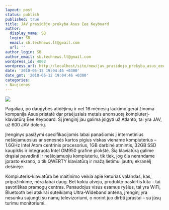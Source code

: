 ```yaml
---
layout: post
status: publish
published: true
title: JAV prasidėjo prekyba Asus Eee Keyboard
author:
  display_name: SB
  login: SB
  email: sb.technews.lt@gmail.com
  url: ''
author_login: SB
author_email: sb.technews.lt@gmail.com
wordpress_id: 4802
wordpress_url: http://localhost/site/new/jav_prasidejo_prekyba_asus_eee_keyboard/
date: '2010-05-12 19:04:46 +0300'
date_gmt: '2010-05-12 19:04:46 +0300'
categories:
- Naujienos
---
```

<div class="imgright"><img src="http://t3.gstatic.com/images?q=tbn:ZIpvf_HfiGBzSM:http://onlygizmos.com/content/2009/01/asus-eee.jpg"  /></div>
<p>Pagaliau, po daugybės atidėjimų ir net 16 mėnesių laukimo gerai žinoma kompanija Asus pristatė dar praėjusiais metais anonsuotą kompiuterį-klaviatūrą Eee Keyboard. Šį įrenginį jau galima įsigyti už Atlanto, tai yra JAV, už 600 JAV dolerių.</p>
<p>Įrenginys pasižymi specifikacijomis labai panašiomis į internetinius nešiojamuosius ar senesnės kartos pigius viskas viename kompiuterius – 1.6GHz Intel Atom centrinis procesorius, 1GB darbinė atmintis, 32GB SSD kaupiklis ir integruota Intel GM950 grafinė plokštė. Šią klaviatūrą galime drąsiai pavadinti ir nešiojamuoju kompiuteriu, tik tiek, jog čia nerandame įprasto ekrano, o tik QWERTY klaviatūrą ir mažą lietimui jautrų ekranėlį dešinėje.</p>
<p>Kompiuteris-klaviatūra be maitinimo veikia apie keturias valandas, kas, pripažinkime, nėra labai daug. Bet kokiu atveju, produkto paskirtis kita – tai savotiškas pramogų centras. Panaudojus visus esamus ryšius, tai yra WiFi, Bluetooth bei atskirai suteikiamą Ultra-Wideband anteną, įrenginį yra nesunku sujungti su namų televizoriumi, o norint juo dirbti įprastai – su jūsų turimu monitoriumi.<br /></p>
